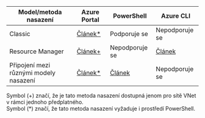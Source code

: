 | **Model/metoda nasazení** | **Azure Portal** | **PowerShell** | **Azure CLI** |
| --- | --- | --- | --- |
| Classic |[Článek*](../articles/vpn-gateway/vpn-gateway-howto-vnet-vnet-portal-classic.md)|Podporuje se | Nepodporuje se|
| Resource Manager |[Článek+](../articles/vpn-gateway/vpn-gateway-howto-vnet-vnet-resource-manager-portal.md) |Nepodporuje se |[Článek](../articles/vpn-gateway/vpn-gateway-vnet-vnet-rm-ps.md) |[Článek](../articles/vpn-gateway/vpn-gateway-howto-vnet-vnet-cli.md)
| Připojení mezi různými modely nasazení |[Článek*](../articles/vpn-gateway/vpn-gateway-connect-different-deployment-models-portal.md) |[Článek](../articles/vpn-gateway/vpn-gateway-connect-different-deployment-models-powershell.md) | Nepodporuje se |

Symbol (+) značí, že je tato metoda nasazení dostupná jenom pro sítě VNet v rámci jednoho předplatného.<br>
Symbol (*) značí, že tato metoda nasazení vyžaduje i prostředí PowerShell.